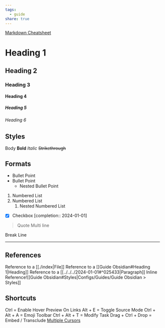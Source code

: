 ```yaml
---
tags:
  - guide
share: true
---
```

[Markdown Cheatsheet](https://rentry.org/how)
# Heading 1
## Heading 2
### Heading 3
#### Heading 4
##### Heading 5
###### Heading 6

## Styles

Body
**Bold**
_Italic_
~~Strikethrough~~

## Formats

- Bullet Point
- Bullet Point
	- Nested Bullet Point
1. Numbered List
2. Numbered List
	1. Nested Numbered List
- [x] Checkbox  [completion:: 2024-01-01]
>Quote
>Multi line

Break Line
___

## References

Reference to a [[./index|File]]
Reference to a [[Guide Obsidian#Heading 1|Heading]]
Reference to a [[../../../2024-01-01#^025433|Paragraph]]
Inline Reference![[Guide Obsidian#Styles|Configs/Guides/Guide Obsidian > Styles]]
## Shortcuts

Ctrl = Enable Hover Preview On Links
Alt + E = Toggle Source Mode
Ctrl + Alt + A = Emoji Toolbar
Ctrl + Alt + T = Modify Task
Drag + Ctrl + Drop = Embed /  Transclude
[Multiple Cursors](https://help.obsidian.md/Editing+and+formatting/Multiple+cursors)
